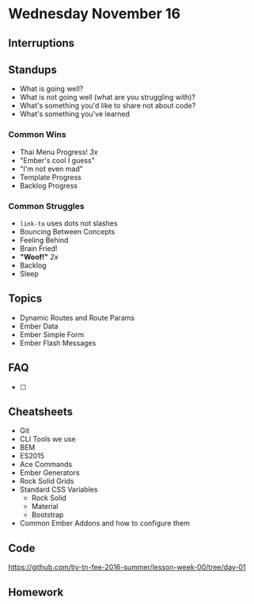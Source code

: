 # Wednesday November 16

## Interruptions

## Standups

* What is going well?
* What is not going well (what are you struggling with)?
* What's something you'd like to share not about code?
* What's something you've learned

### Common Wins

* Thai Menu Progress! *3x*
* "Ember's cool I guess"
* "I'm not even mad"
* Template Progress
* Backlog Progress

### Common Struggles

* `link-to` uses dots not slashes
* Bouncing Between Concepts
* Feeling Behind
* Brain Fried!
* **"Woof!"** *2x*
* Backlog
* Sleep

## Topics

* Dynamic Routes and Route Params
* Ember Data
* Ember Simple Form
* Ember Flash Messages

## FAQ

* [ ]

## Cheatsheets

- Git
- CLI Tools we use
- BEM
- ES2015
- Ace Commands
- Ember Generators
- Rock Solid Grids
- Standard CSS Variables
  - Rock Solid
  - Material
  - Bootstrap
- Common Ember Addons and how to configure them

## Code

https://github.com/tiy-tn-fee-2016-summer/lesson-week-00/tree/day-01

## Homework
